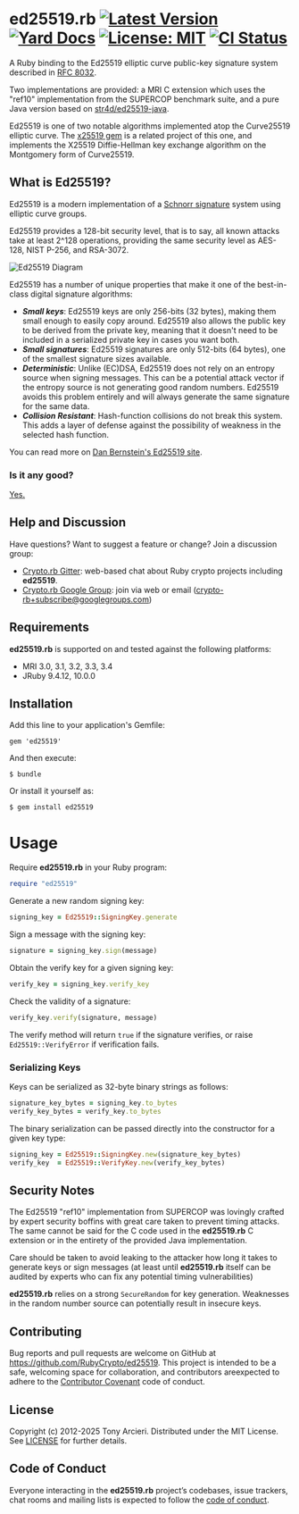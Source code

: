 # ed25519.rb [![Latest Version][gem-shield]][gem-link] [![Yard Docs][docs-image]][docs-link] [![License: MIT][license-image]][license-link] [![CI Status][ci-image]][ci-link] 

[gem-shield]: https://img.shields.io/gem/v/ed25519?logo=ruby
[gem-link]: https://rubygems.org/gems/ed25519
[ci-image]: https://github.com/RubyCrypto/ed25519/workflows/CI/badge.svg
[ci-link]: https://github.com/RubyCrypto/ed25519/actions?query=workflow%3ACI+branch%3Amaster
[docs-image]: https://img.shields.io/badge/yard-docs-blue.svg
[docs-link]: http://www.rubydoc.info/gems/ed25519/1.3.0
[license-image]: https://img.shields.io/badge/license-MIT-blue.svg
[license-link]: https://github.com/RubyCrypto/ed25519/blob/master/LICENSE

A Ruby binding to the Ed25519 elliptic curve public-key signature system
described in [RFC 8032].

Two implementations are provided: a MRI C extension which uses the "ref10"
implementation from the SUPERCOP benchmark suite, and a pure Java version
based on [str4d/ed25519-java].

Ed25519 is one of two notable algorithms implemented atop the Curve25519
elliptic curve. The [x25519 gem] is a related project of this one,
and implements the X25519 Diffie-Hellman key exchange algorithm on the
Montgomery form of Curve25519.

[RFC 8032]: https://tools.ietf.org/html/rfc8032
[str4d/ed25519-java]: https://github.com/str4d/ed25519-java
[x25519 gem]: https://github.com/RubyCrypto/x25519

## What is Ed25519?

Ed25519 is a modern implementation of a [Schnorr signature] system using
elliptic curve groups.

Ed25519 provides a 128-bit security level, that is to say, all known attacks
take at least 2^128 operations, providing the same security level as AES-128,
NIST P-256, and RSA-3072.

![Ed25519 Diagram](https://raw.githubusercontent.com/RubyCrypto/ed25519/master/ed25519.png)

Ed25519 has a number of unique properties that make it one of the best-in-class
digital signature algorithms:

* ***Small keys***: Ed25519 keys are only 256-bits (32 bytes), making them
  small enough to easily copy around. Ed25519 also allows the public key
  to be derived from the private key, meaning that it doesn't need to be
  included in a serialized private key in cases you want both.
* ***Small signatures***: Ed25519 signatures are only 512-bits (64 bytes),
  one of the smallest signature sizes available.
* ***Deterministic***: Unlike (EC)DSA, Ed25519 does not rely on an entropy
  source when signing messages. This can be a potential attack vector if
  the entropy source is not generating good random numbers. Ed25519 avoids
  this problem entirely and will always generate the same signature for the
  same data.
* ***Collision Resistant***: Hash-function collisions do not break this
  system. This adds a layer of defense against the possibility of weakness
  in the selected hash function.

You can read more on [Dan Bernstein's Ed25519 site](http://ed25519.cr.yp.to/).

[Schnorr signature]: https://en.wikipedia.org/wiki/Schnorr_signature

### Is it any good?

[Yes.](http://news.ycombinator.com/item?id=3067434)

## Help and Discussion

Have questions? Want to suggest a feature or change? Join a discussion group:

* [Crypto.rb Gitter]: web-based chat about Ruby crypto projects including **ed25519**.
* [Crypto.rb Google Group]: join via web or email ([crypto-rb+subscribe@googlegroups.com])

[Crypto.rb Gitter]: https://gitter.im/crypto-rb/Lobby
[Crypto.rb Google Group]: https://groups.google.com/forum/#!forum/crypto-rb
[crypto-rb+subscribe@googlegroups.com]: mailto:crypto-rb+subscribe@googlegroups.com?subject=subscribe

## Requirements

**ed25519.rb** is supported on and tested against the following platforms:

- MRI 3.0, 3.1, 3.2, 3.3, 3.4
- JRuby 9.4.12, 10.0.0

## Installation

Add this line to your application's Gemfile:

    gem 'ed25519'

And then execute:

    $ bundle

Or install it yourself as:

    $ gem install ed25519

# Usage

Require **ed25519.rb** in your Ruby program:

```ruby
require "ed25519"
```

Generate a new random signing key:

```ruby
signing_key = Ed25519::SigningKey.generate
```

Sign a message with the signing key:

```ruby
signature = signing_key.sign(message)
```

Obtain the verify key for a given signing key:

```ruby
verify_key = signing_key.verify_key
```

Check the validity of a signature:

```ruby
verify_key.verify(signature, message)
```

The verify method will return `true` if the signature verifies, or raise
`Ed25519::VerifyError` if verification fails.

### Serializing Keys

Keys can be serialized as 32-byte binary strings as follows:

```ruby
signature_key_bytes = signing_key.to_bytes
verify_key_bytes = verify_key.to_bytes
```

The binary serialization can be passed directly into the constructor for a given key type:

```ruby
signing_key = Ed25519::SigningKey.new(signature_key_bytes)
verify_key  = Ed25519::VerifyKey.new(verify_key_bytes)
```

## Security Notes

The Ed25519 "ref10" implementation from SUPERCOP was lovingly crafted by expert
security boffins with great care taken to prevent timing attacks. The same
cannot be said for the C code used in the **ed25519.rb** C extension or in the
entirety of the provided Java implementation.

Care should be taken to avoid leaking to the attacker how long it takes to
generate keys or sign messages (at least until **ed25519.rb** itself can be audited
by experts who can fix any potential timing vulnerabilities)

**ed25519.rb** relies on a strong `SecureRandom` for key generation.
Weaknesses in the random number source can potentially result in insecure keys.

## Contributing

Bug reports and pull requests are welcome on GitHub at https://github.com/RubyCrypto/ed25519.
This project is intended to be a safe, welcoming space for collaboration,
and contributors areexpected to adhere to the [Contributor Covenant](http://contributor-covenant.org)
code of conduct.

## License

Copyright (c) 2012-2025 Tony Arcieri. Distributed under the MIT License. See
[LICENSE] for further details.

[LICENSE]: https://github.com/RubyCrypto/ed25519/blob/master/LICENSE

## Code of Conduct

Everyone interacting in the **ed25519.rb** project’s codebases, issue trackers, chat
rooms and mailing lists is expected to follow the [code of conduct].

[code of conduct]: https://github.com/RubyCrypto/ed25519/blob/master/CODE_OF_CONDUCT.md

